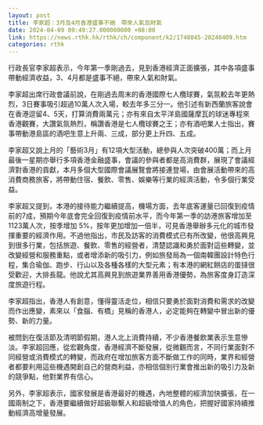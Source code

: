 ```yaml
---
layout: post
title: 李家超︰3月及4月香港盛事不絕　帶來人氣及財氣
date: 2024-04-09 09:49:27.000000000 +08:00
link: https://news.rthk.hk/rthk/ch/component/k2/1748045-20240409.htm
categories: rthk
---
```


行政長官李家超表示，今年第一季剛過去，見到香港經濟正面擴張，其中各項盛事帶動經濟收益，3、4月都是盛事不絕，帶來人氣和財氣。

李家超出席行政會議前說，在剛過去周末的香港國際七人欖球賽，氣氛較去年更熱烈，3日賽事吸引超過10萬人次入場，較去年多三分一。他引述有新西蘭旅客說會在香港逗留4、5天，打算消費兩萬元；亦有來自太平洋島國薩摩瓦的球迷專程來香港觀賽，大讚氣氛熱烈，稱讚香港是七人欖球賽之王；亦有酒吧業人士指出，賽事帶動港島區的酒吧生意上升兩、三成，部分更上升四、五成。

李家超又說上月的「藝術3月」有12項大型活動，總參與人次突破400萬；而上月最後一星期亦舉行多項香港金融盛事，會議的參與者都是高消費群，展現了會議經濟對香港的貢獻，本月多個大型國際會議展覽會將接連登場，由會展活動帶來的高消費商務旅客，將帶動住宿、餐飲、零售、娛樂等行業的經濟活動，令多個行業受益。

李家超又提到，本港的接待能力繼續提高，機場方面，去年底客運量已回復到疫情前的7成，預期今年底會完全回復到疫情前水平，而今年第一季的訪港旅客增加至1123萬人次，按季增加 5%，按年更加增加一倍半，可見香港舉辦多元化的城市發揮重要的經濟作用。不過他指出，市民及訪客的消費模式已有所改變，他很高興見到很多行業，包括旅遊、餐飲、零售的經營者，清楚認識和勇於面對這些轉變，並改變經營和服務重點，或者增添新的吸引力，例如旅發局為一個南韓團設計特色行程，集合瑜伽、跑步、行山以及各種各樣的大型元素；有本港的網紅餅店的蛋撻很受歡迎，大排長龍。他說尤其高興見到旅遊業界善用香港優勢，為旅客度身訂造深度旅遊行程。

李家超指出，香港人有創意，懂得靈活走位，相信只要勇於面對消費和需求的改變而作出應變，素來以「食腦、有橋」見稱的香港人，必定能夠在轉變中冒出新的優勢、新的力量。

被問到在復活節及清明節假期，港人北上消費持續，不少香港餐飲業表示生意慘淡。李家超回應，從宏觀角度，香港經濟不斷發展，從微觀而言，不同行業面對不同經營或消費模式的轉變，而政府在增加旅客方面不斷做工作的同時，業界和經營者都要利用這些機遇開創自己的營商利益，亦相信個別行業會推出新的吸引力及新的競爭點，他對業界有信心。

另外，李家超表示，國家發展是香港最好的機遇，內地整體的經濟加快擴張，在一國兩制之下，香港要繼續做好超級聯繫人和超級增值人的角色，把握好國家持續推動經濟高增量發展。
